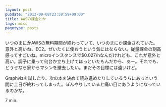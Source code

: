 ```yaml
---
layout: post
pubdate: "2013-09-08T23:59:59+09:00"
title: AWSの課金とか
tags: misc
pagetype: posts
---
```

いつのまにかAWSの無料期間が終わっていて、いつのまにか課金されていた。意外と高いね、EC2。ぜいたくに使おうという気にはならない。従量課金の割高感ってすごいね。microインスタンスで$0.027/hなんだけれども、これが意外と高い。調子に乗って何台か立ち上げてほっといたもんだから、あー。それでも、どうせなら家からマシンを撤去したい。まだその目標には遠いけど。

Graphvizを試したり、次の本を決めて読み進めたりしているうちにあっという間に土日が終わってしまった。ぼんやりしていると痛い目にあうようになっているのかな。

7 min.

